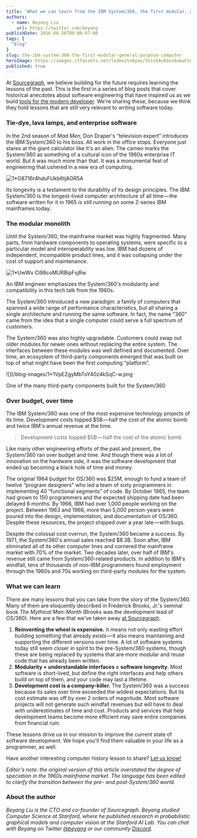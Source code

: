 ```yaml
---
title: 'What we can learn from the IBM System/360, the first modular, general-purpose computer'
authors:
  - name: Beyang Liu
    url: https://twitter.com/beyang
publishDate: 2016-08-26T00:00-07:00
tags: [
  "blog"
]
slug: the-ibm-system-360-the-first-modular-general-purpose-computer
heroImage: https://images.ctfassets.net/le3mxztn6yoo/3xizkAu6Gsu6ukwCCgUqSa/ab2af09166b2e09adfbcea9637293989/1_O8716r4hduFUkb6tjAOR5A.png
published: true
---
```




At [Sourcegraph](https://sourcegraph.com/), we believe building for the future requires learning the lessons of the past. This is the first in a series of blog posts that cover historical anecdotes about software engineering that have inspired us as we build [tools for the modern developer](https://sourcegraph.com/). We're sharing these, because we think they hold lessons that are still very relevant to writing software today.

### Tie-dye, lava lamps, and enterprise software

In the 2nd season of _Mad Men,_ Don Draper's “television expert” introduces the IBM System/360 to his boss. All work in the office stops. Everyone just stares at the giant calculator like it's an alien. The cameo marks the System/360 as something of a cultural icon of the 1960s enterprise IT world. But it was much more than that. It was a monumental feat of engineering that ushered in a new era of computing.

![1*O8716r4hduFUkb6tjAOR5A](//images.contentful.com/le3mxztn6yoo/3xizkAu6Gsu6ukwCCgUqSa/ab2af09166b2e09adfbcea9637293989/1_O8716r4hduFUkb6tjAOR5A.png)

Its longevity is a testament to the durability of its design principles. The IBM System/360 is the longest-lived computer architecture of all time — the software written for it in 1965 _is still running_ on some Z-series IBM mainframes today.

### The modular monolith

Until the System/360, the mainframe market was highly fragmented. Many parts, from hardware components to operating systems, were specific to a particular model and interoperability was low. IBM had dozens of independent, incompatible product lines, and it was collapsing under the cost of support and maintenance.

![1*UwWv Ci98coMURBipFsjRw](//images.contentful.com/le3mxztn6yoo/3Yqry4Ibeg0gqk6EOQUk8k/aba891147649365192ccb285db92866c/1_UwWv_Ci98coMURBipFsjRw.png)

An IBM engineer emphasizes the System/360's modularity and compatibility in this tech talk from the 1960s.

The System/360 introduced a new paradigm: a family of computers that spanned a wide range of performance characteristics, but all sharing a single architecture and running the same software. In fact, the name “360” came from the idea that a single computer could serve a full spectrum of customers.

The System/360 was also highly upgradable. Customers could swap out older modules for newer ones without replacing the entire system. The interfaces between these modules was well defined and documented. Over time, an ecosystem of third-party components emerged that was built on top of what might have been the first computing “platform”.

![](/blog-images/1*1VpEZgyMbToY40z4kSqC-w.png

One of the many third-party components built for the System/360

### Over budget, over time

The IBM System/360 was one of the most expensive technology projects of its time. Development costs topped $5B — half the cost of the atomic bomb and twice IBM's annual revenue at the time.

> Development costs topped $5B — half the cost of the atomic bomb

Like many other engineering efforts of the past and present, the System/360 ran over budget and time. And though there was a lot of innovation on the hardware side, it was the software development that ended up becoming a black hole of time and money.

The original 1964 budget for OS/360 was $25M, enough to fund a team of twelve “program designers” who led a team of sixty programmers in implementing 40 “functional segments” of code. By October 1965, the team had grown to 150 programmers and the expected shipping date had been delayed 6 months. By 1966, IBM had over 1,000 people working on the project. Between 1963 and 1966, more than 5,000 person-years were poured into the design, implementation, and documentation of OS/360\. Despite these resources, the project shipped over a year late — with bugs.

Despite the colossal cost overrun, the System/360 became a success. By 1971, the System/360's annual sales reached $8.3B. Soon after, IBM eliminated all of its other computer lines and cornered the mainframe market with 70% of the market. Two decades later, over half of IBM's revenue still came from System/360-related products. In addition to IBM's windfall, tens of thousands of non-IBM programmers found employment through the 1960s and 70s working on third-party modules for the system.

### What we can learn

There are many lessons that you can take from the story of the System/360\. Many of them are eloquently described in Frederick Brooks, Jr.'s seminal book _The Mythical Man-Month_ (Brooks was the development lead of OS/360). Here are a few that we've taken away [at Sourcegraph](https://sourcegraph.com).

1.  **Reinventing the wheel is expensive.** It means not only wasting effort building something that already exists — it also means maintaining and supporting the different versions over time. A lot of software systems today still seem closer in spirit to the pre-System/360 systems, though these are being replaced by systems that are more modular and reuse code that has already been written.
2.  **Modularity + understandable interfaces = software longevity.** Most software is short-lived, but define the right interfaces and help others build on top of them, and your code may last a lifetime.
3.  **Development cost is a company-killer.** The System/360 was a success because its sales over time exceeded the wildest expectations. But its cost estimate was off by over 2 orders of magnitude. Most software projects will not generate such windfall revenues but will have to deal with underestimates of time and cost. Products and services that help development teams become more efficient may save entire companies from financial ruin.

These lessons drive us in our mission to improve the current state of software development. We hope you'll find them valuable in your life as a programmer, as well.

Have another interesting computer history lesson to share? [Let us know!](https://twitter.com/sourcegraph)

_Editor's note: the original version of this article overstated the degree of speciation in the 1960s mainframe market. The language has been edited to clarify the transition between the pre- and post-System/360 world._

### About the author

_Beyang Liu is the CTO and co-founder of Sourcegraph. Beyang studied Computer Science at Stanford, where he published research in probabilistic graphical models and computer vision at the Stanford AI Lab. You can chat with Beyang on Twitter [@beyang](https://twitter.com/beyang) or our community [Discord](https://discord.com/invite/vqsBW8m5Y8)._